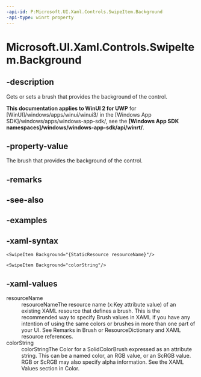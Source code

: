 ```yaml
---
-api-id: P:Microsoft.UI.Xaml.Controls.SwipeItem.Background
-api-type: winrt property
---
```

<!-- Property syntax.
public Brush Background { get;  set; }
-->

# Microsoft.UI.Xaml.Controls.SwipeItem.Background


## -description

Gets or sets a brush that provides the background of the control.


**This documentation applies to WinUI 2 for UWP** for [WinUI]/windows/apps/winui/winui3/ in the [Windows App SDK]/windows/apps/windows-app-sdk/, see the **[Windows App SDK namespaces]/windows/windows-app-sdk/api/winrt/**.

## -property-value

The brush that provides the background of the control.


## -remarks


## -see-also


## -examples


## -xaml-syntax

```xaml
<SwipeItem Background="{StaticResource resourceName}"/>
```

```xaml
<SwipeItem Background="colorString"/>
```


## -xaml-values

<dl><dt>resourceName</dt><dd>resourceNameThe resource name (x:Key attribute value) of an existing XAML resource that defines a brush. This is the recommended way to specify Brush values in XAML if you have any intention of using the same colors or brushes in more than one part of your UI. See Remarks in Brush or ResourceDictionary and XAML resource references.</dd>
<dt>colorString</dt><dd>colorStringThe Color for a SolidColorBrush expressed as an attribute string. This can be a named color, an RGB value, or an ScRGB value. RGB or ScRGB may also specify alpha information. See the XAML Values section in Color.</dd>
</dl>


